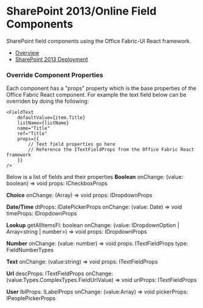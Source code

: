 # SharePoint 2013/Online Field Components
SharePoint field components using the Office Fabric-UI React framework.
* [Overview](http://dattabase.com/sharepoint-react-components/)
* [SharePoint 2013 Deployment](http://dattabase.com/sharepoint-2013-project-deployment/)

### Override Component Properties
Each component has a "props" property which is the base properties of the Office Fabric React component. For example the text field below can be overriden by doing the following:
```
<FieldText
    defaultValue={item.Title}
    listName={listName}
    name="Title"
    ref="Title"
    props={{
        // Text field properties go here
        // Reference the ITextFieldProps from the Office Fabric React framework
    }}
/>
```
Below is a list of fields and their properties
**Boolean**
onChange: (value: boolean) => void
props: ICheckboxProps

**Choice**
onChange: (Array<IDropdownOption>) => void
props: IDropdownProps

**Date/Time**
dtProps: IDatePickerProps
onChange: (value: Date) => void
timeProps: IDropdownProps

**Lookup**
getAllItemsFl: boolean
onChange: (value: IDropdownOption | Array<string | number>) => void
props: IDropdownProps

**Number**
onChange: (value: number) => void
props: ITextFieldProps
type: FieldNumberTypes

**Text**
onChange: (value:string) => void
props: ITextFieldProps

**Url**
descProps: ITextFieldProps
onChange: (value:Types.ComplexTypes.FieldUrlValue) => void
urlProps: ITextFieldProps

**User**
lblProps: ILabelProps
onChange: (value:Array<number>) => void
pickerProps: IPeoplePickerProps